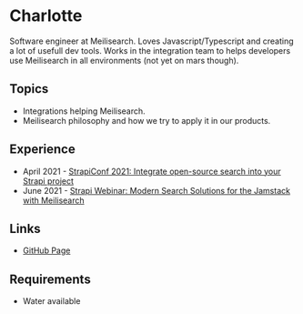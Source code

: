 # Charlotte

Software engineer at Meilisearch. Loves Javascript/Typescript and creating a lot of usefull dev tools.
Works in the integration team to helps developers use Meilisearch in all environments (not yet on mars though).

## Topics

- Integrations helping Meilisearch.
- Meilisearch philosophy and how we try to apply it in our products.

## Experience

- April 2021 - [StrapiConf 2021: Integrate open-source search into your Strapi project](https://www.youtube.com/watch?v=brG3738V2bU)
- June 2021 - [Strapi Webinar: Modern Search Solutions for the Jamstack with Meilisearch](https://www.youtube.com/watch?v=mO_I02ZAfmM)

## Links

- [GitHub Page](https://github.com/bidoubiwa)

## Requirements

- Water available
